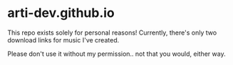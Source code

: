 # arti-dev.github.io
This repo exists solely for personal reasons! Currently, there's only two download links for music I've created.

Please don't use it without my permission.. not that you would, either way.
